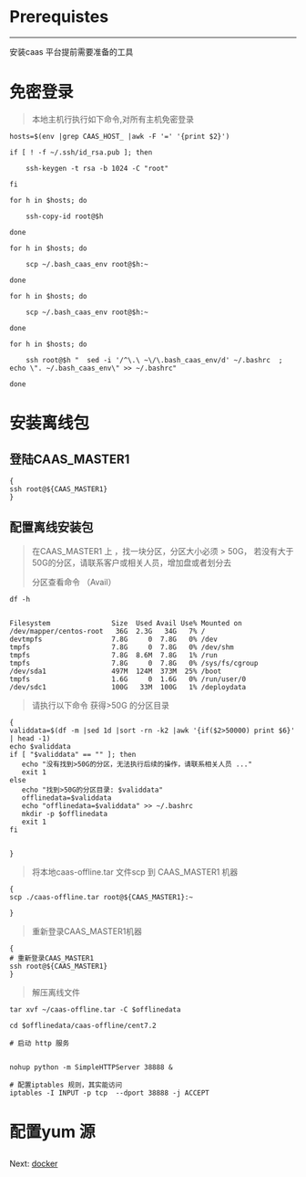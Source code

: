 # Prerequistes

---

安装caas 平台提前需要准备的工具

# 免密登录

> 本地主机行执行如下命令,对所有主机免密登录

```
hosts=$(env |grep CAAS_HOST_ |awk -F '=' '{print $2}')

if [ ! -f ~/.ssh/id_rsa.pub ]; then

    ssh-keygen -t rsa -b 1024 -C "root"

fi

for h in $hosts; do

    ssh-copy-id root@$h

done

for h in $hosts; do

    scp ~/.bash_caas_env root@$h:~

done

for h in $hosts; do

    scp ~/.bash_caas_env root@$h:~

done

for h in $hosts; do

    ssh root@$h "  sed -i '/^\.\ ~\/\.bash_caas_env/d' ~/.bashrc  ; echo \". ~/.bash_caas_env\" >> ~/.bashrc"

done
```

# 安装离线包

## 登陆CAAS\_MASTER1

```
{
ssh root@${CAAS_MASTER1}
}
```

## 配置离线安装包

> 在CAAS\_MASTER1 上 ，找一块分区，分区大小必须 &gt; 50G， 若没有大于50G的分区，请联系客户或相关人员，增加盘或者划分去
>
> 分区查看命令  （Avail）

```
df -h


Filesystem               Size  Used Avail Use% Mounted on
/dev/mapper/centos-root   36G  2.3G   34G   7% /
devtmpfs                 7.8G     0  7.8G   0% /dev
tmpfs                    7.8G     0  7.8G   0% /dev/shm
tmpfs                    7.8G  8.6M  7.8G   1% /run
tmpfs                    7.8G     0  7.8G   0% /sys/fs/cgroup
/dev/sda1                497M  124M  373M  25% /boot
tmpfs                    1.6G     0  1.6G   0% /run/user/0
/dev/sdc1                100G   33M  100G   1% /deploydata
```

> 请执行以下命令 获得&gt;50G 的分区目录

```
{
validdata=$(df -m |sed 1d |sort -rn -k2 |awk '{if($2>50000) print $6}'  | head -1)
echo $validdata
if [ "$validdata" == "" ]; then
   echo "没有找到>50G的分区，无法执行后续的操作，请联系相关人员 ..."
   exit 1
else
   echo "找到>50G的分区目录: $validdata"
   offlinedata=$validdata
   echo "offlinedata=$validdata" >> ~/.bashrc
   mkdir -p $offlinedata
   exit 1
fi


}
```

> 将本地caas-offline.tar 文件scp 到 CAAS\_MASTER1 机器

```
{
scp ./caas-offline.tar root@${CAAS_MASTER1}:~

}
```

> 重新登录CAAS\_MASTER1机器

```
{
# 重新登录CAAS_MASTER1
ssh root@${CAAS_MASTER1}
}
```

> 解压离线文件

```
tar xvf ~/caas-offline.tar -C $offlinedata

cd $offlinedata/caas-offline/cent7.2

# 启动 http 服务


nohup python -m SimpleHTTPServer 38888 &

# 配置iptables 规则，其实能访问
iptables -I INPUT -p tcp  --dport 38888 -j ACCEPT
```



# 配置yum 源



## 

## 

## 

## 

## 

Next:  [docker](/docker.md)[ ](/host-role.md)

